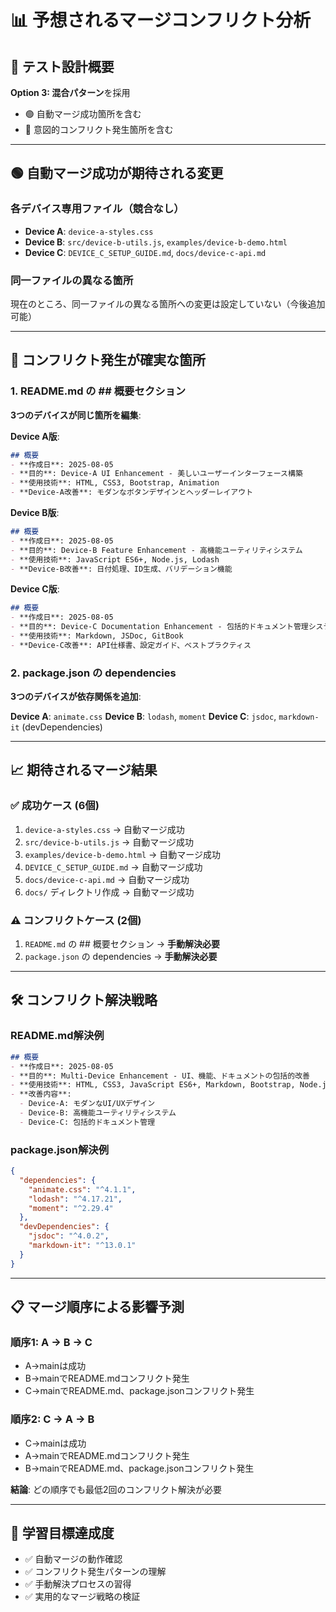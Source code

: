 # 📊 予想されるマージコンフリクト分析

## 🎯 テスト設計概要

**Option 3: 混合パターン**を採用
- 🟢 自動マージ成功箇所を含む
- 🔴 意図的コンフリクト発生箇所を含む

---

## 🟢 自動マージ成功が期待される変更

### 各デバイス専用ファイル（競合なし）
- **Device A**: `device-a-styles.css`
- **Device B**: `src/device-b-utils.js`, `examples/device-b-demo.html`
- **Device C**: `DEVICE_C_SETUP_GUIDE.md`, `docs/device-c-api.md`

### 同一ファイルの異なる箇所
現在のところ、同一ファイルの異なる箇所への変更は設定していない（今後追加可能）

---

## 🔴 コンフリクト発生が確実な箇所

### 1. README.md の ## 概要セクション
**3つのデバイスが同じ箇所を編集**:

**Device A版**:
```markdown
## 概要
- **作成日**: 2025-08-05
- **目的**: Device-A UI Enhancement - 美しいユーザーインターフェース構築
- **使用技術**: HTML, CSS3, Bootstrap, Animation
- **Device-A改善**: モダンなボタンデザインとヘッダーレイアウト
```

**Device B版**:
```markdown
## 概要
- **作成日**: 2025-08-05
- **目的**: Device-B Feature Enhancement - 高機能ユーティリティシステム
- **使用技術**: JavaScript ES6+, Node.js, Lodash
- **Device-B改善**: 日付処理、ID生成、バリデーション機能
```

**Device C版**:
```markdown
## 概要
- **作成日**: 2025-08-05
- **目的**: Device-C Documentation Enhancement - 包括的ドキュメント管理システム
- **使用技術**: Markdown, JSDoc, GitBook
- **Device-C改善**: API仕様書、設定ガイド、ベストプラクティス
```

### 2. package.json の dependencies
**3つのデバイスが依存関係を追加**:

**Device A**: `animate.css`
**Device B**: `lodash`, `moment`
**Device C**: `jsdoc`, `markdown-it` (devDependencies)

---

## 📈 期待されるマージ結果

### ✅ 成功ケース (6個)
1. `device-a-styles.css` → 自動マージ成功
2. `src/device-b-utils.js` → 自動マージ成功
3. `examples/device-b-demo.html` → 自動マージ成功
4. `DEVICE_C_SETUP_GUIDE.md` → 自動マージ成功
5. `docs/device-c-api.md` → 自動マージ成功
6. `docs/` ディレクトリ作成 → 自動マージ成功

### ⚠️ コンフリクトケース (2個)
1. `README.md` の ## 概要セクション → **手動解決必要**
2. `package.json` の dependencies → **手動解決必要**

---

## 🛠️ コンフリクト解決戦略

### README.md解決例
```markdown
## 概要
- **作成日**: 2025-08-05
- **目的**: Multi-Device Enhancement - UI、機能、ドキュメントの包括的改善
- **使用技術**: HTML, CSS3, JavaScript ES6+, Markdown, Bootstrap, Node.js
- **改善内容**: 
  - Device-A: モダンなUI/UXデザイン
  - Device-B: 高機能ユーティリティシステム
  - Device-C: 包括的ドキュメント管理
```

### package.json解決例
```json
{
  "dependencies": {
    "animate.css": "^4.1.1",
    "lodash": "^4.17.21", 
    "moment": "^2.29.4"
  },
  "devDependencies": {
    "jsdoc": "^4.0.2",
    "markdown-it": "^13.0.1"
  }
}
```

---

## 📋 マージ順序による影響予測

### 順序1: A → B → C
- A→mainは成功
- B→mainでREADME.mdコンフリクト発生
- C→mainでREADME.md、package.jsonコンフリクト発生

### 順序2: C → A → B
- C→mainは成功
- A→mainでREADME.mdコンフリクト発生
- B→mainでREADME.md、package.jsonコンフリクト発生

**結論**: どの順序でも最低2回のコンフリクト解決が必要

---

## 🎯 学習目標達成度
- ✅ 自動マージの動作確認
- ✅ コンフリクト発生パターンの理解
- ✅ 手動解決プロセスの習得
- ✅ 実用的なマージ戦略の検証
